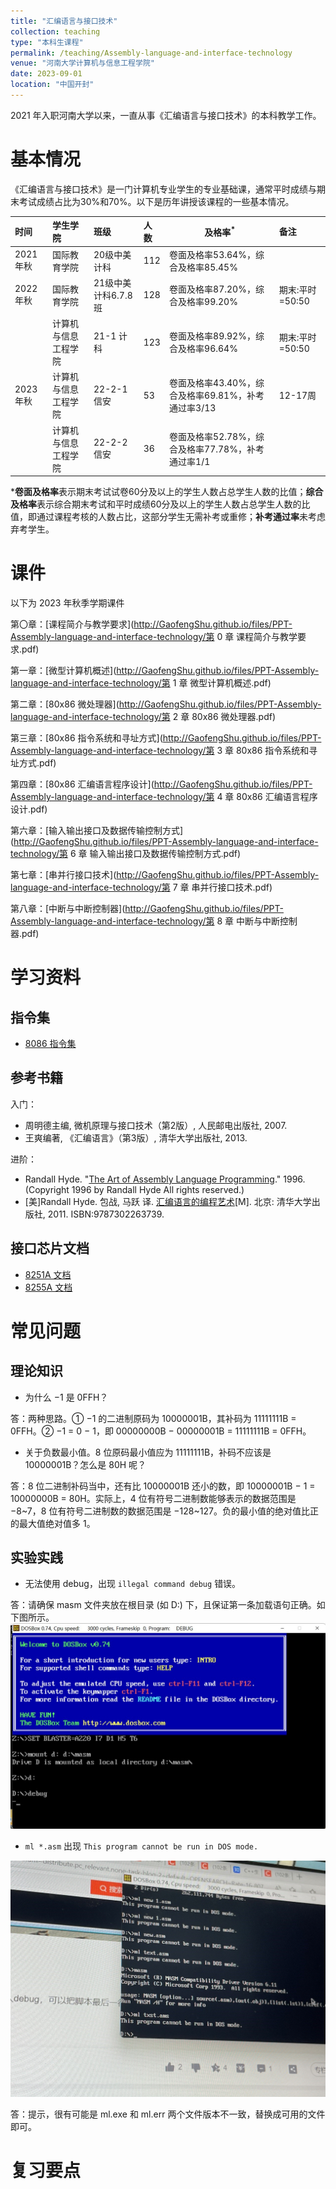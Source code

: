 ```yaml
---
title: "汇编语言与接口技术"
collection: teaching
type: "本科生课程"
permalink: /teaching/Assembly-language-and-interface-technology
venue: "河南大学计算机与信息工程学院"
date: 2023-09-01
location: "中国开封"
---
```


2021 年入职河南大学以来，一直从事《汇编语言与接口技术》的本科教学工作。

# 基本情况

《汇编语言与接口技术》是一门计算机专业学生的专业基础课，通常平时成绩与期末考试成绩占比为30%和70%。以下是历年讲授该课程的一些基本情况。

| 时间      | 学生学院       | 班级            | 人数  | 及格率<sup>*</sup>                     | 备注          |
|:------- |:---------- |:------------- |:--- | ----------------------- |:----------- |
| 2021 年秋 | 国际教育学院     | 20级中美计科       | 112 | 卷面及格率53.64%，综合及格率85.45% |             |
| 2022 年秋 | 国际教育学院     | 21级中美计科6.7.8班 | 128 | 卷面及格率87.20%，综合及格率99.20% | 期末:平时=50:50 |
|         | 计算机与信息工程学院 | 21-1 计科       | 123 | 卷面及格率89.92%，综合及格率96.64% | 期末:平时=50:50 |
| 2023 年秋 | 计算机与信息工程学院 | 22-2-1 信安     | 53  | 卷面及格率43.40%，综合及格率69.81%，补考通过率3/13 | 12-17周      |
|         | 计算机与信息工程学院 | 22-2-2 信安     | 36  | 卷面及格率52.78%，综合及格率77.78%，补考通过率1/1 |             |

***卷面及格率**表示期末考试试卷60分及以上的学生人数占总学生人数的比值；**综合及格率**表示综合期末考试和平时成绩60分及以上的学生人数占总学生人数的比值，即通过课程考核的人数占比，这部分学生无需补考或重修；**补考通过率**未考虑弃考学生。

# 课件

以下为 2023 年秋季学期课件

第〇章：[课程简介与教学要求](http://GaofengShu.github.io/files/PPT-Assembly-language-and-interface-technology/第 0 章 课程简介与教学要求.pdf)

第一章：[微型计算机概述](http://GaofengShu.github.io/files/PPT-Assembly-language-and-interface-technology/第 1 章 微型计算机概述.pdf)

第二章：[80x86 微处理器](http://GaofengShu.github.io/files/PPT-Assembly-language-and-interface-technology/第 2 章 80x86 微处理器.pdf)

第三章：[80x86 指令系统和寻址方式](http://GaofengShu.github.io/files/PPT-Assembly-language-and-interface-technology/第 3 章 80x86 指令系统和寻址方式.pdf)

第四章：[80x86 汇编语言程序设计](http://GaofengShu.github.io/files/PPT-Assembly-language-and-interface-technology/第 4 章 80x86 汇编语言程序设计.pdf)

第六章：[输入输出接口及数据传输控制方式](http://GaofengShu.github.io/files/PPT-Assembly-language-and-interface-technology/第 6 章 输入输出接口及数据传输控制方式.pdf)

第七章：[串并行接口技术](http://GaofengShu.github.io/files/PPT-Assembly-language-and-interface-technology/第 7 章 串并行接口技术.pdf)

第八章：[中断与中断控制器](http://GaofengShu.github.io/files/PPT-Assembly-language-and-interface-technology/第 8 章 中断与中断控制器.pdf)

# 学习资料
## 指令集
- [8086 指令集](http://GaofengShu.github.io/files/References-ALIT/8086_instruction_set.pdf)


## 参考书籍
入门：
- 周明德主编, 微机原理与接口技术（第2版）, 人民邮电出版社, 2007.
- 王爽编著, 《汇编语言》（第3版）, 清华大学出版社, 2013.


进阶：
- Randall Hyde. "[The Art of Assembly Language Programming](https://shrek.unideb.hu/~gjhalasz/assembly/masm/toc.html)." 1996. (Copyright 1996 by Randall Hyde All rights reserved.)
- [美]Randall Hyde. 包战, 马跃 译. [汇编语言的编程艺术](https://book.douban.com/subject/7059709/)[M]. 北京: 清华大学出版社, 2011. ISBN:9787302263739.

## 接口芯片文档
- [8251A 文档](http://GaofengShu.github.io/files/References-ALIT/8251A-datasheet.pdf)
- [8255A 文档](http://GaofengShu.github.io/files/References-ALIT/8255A-datasheet.pdf)

# 常见问题
## 理论知识
- 为什么 −1 是 0FFH？

答：两种思路。① −1 的二进制原码为 10000001B，其补码为 11111111B = 0FFH。② −1 = 0 − 1，即 00000000B − 00000001B = 11111111B = 0FFH。

- 关于负数最小值。8 位原码最小值应为 11111111B，补码不应该是 10000001B？怎么是 80H 呢？

答：8 位二进制补码当中，还有比 10000001B 还小的数，即 10000001B − 1 = 10000000B = 80H。实际上，4 位有符号二进制数能够表示的数据范围是 −8~7，8 位有符号二进制数的数据范围是 −128~127。负的最小值的绝对值比正的最大值绝对值多 1。




## 实验实践
- 无法使用 debug，出现 `illegal command debug` 错误。

答：请确保 masm 文件夹放在根目录 (如 D:) 下，且保证第一条加载语句正确。如下图所示。
<img src='/images/ALIT/mount-debug.jpg'>

- `ml *.asm` 出现 `This program cannot be run in DOS mode.`
<img src='/images/ALIT/connot-be-rum-in-dos-mode.jpg'>

答：提示，很有可能是 ml.exe 和 ml.err 两个文件版本不一致，替换成可用的文件即可。

# 复习要点

